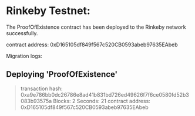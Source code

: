 Rinkeby Testnet:
===============

The ProofOfExistence contract has been deployed to the Rinkeby network successfully.

contract address:    0xD165105df849f567c520CB0593abeb97635EAbeb

Migration logs:

 Deploying 'ProofOfExistence'
   ----------------------------
   > transaction hash:    0xa9e786bb0dc26786e8ad41b831bd726ed49626f7f6ce0580fd52b3083b93575a
   > Blocks: 2            Seconds: 21
   > contract address:    0xD165105df849f567c520CB0593abeb97635EAbeb
